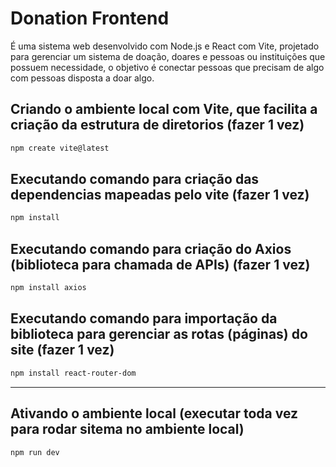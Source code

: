 # Donation Frontend

 É uma sistema web desenvolvido com Node.js e React com Vite, projetado para gerenciar um sistema de doação, doares e pessoas ou instituições que possuem necessidade, o objetivo é conectar pessoas que precisam de algo com pessoas disposta a doar algo.

 ## Criando o ambiente local com Vite, que facilita a criação da estrutura de diretorios (fazer 1 vez) ##

 ```bash
npm create vite@latest
```
 ## Executando comando para criação das dependencias mapeadas pelo vite (fazer 1 vez) ##

 ```bash
npm install
```

 ## Executando comando para criação do Axios (biblioteca para chamada de APIs) (fazer 1 vez)  ##

 ```bash
npm install axios
```

 ## Executando comando para importação da biblioteca para gerenciar as rotas (páginas) do site (fazer 1 vez)   ##
 ```bash
npm install react-router-dom
```
_____________________________________

 ## Ativando o ambiente local (executar toda vez para rodar sitema no ambiente local) ##
```bash
npm run dev
```
